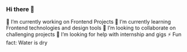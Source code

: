 ### Hi there 👋

 🔭 I’m currently working on Frontend Projects
 🌱 I’m currently learning Frontend technologies and design tools
 👯 I’m looking to collaborate on challenging projects
 🤔 I’m looking for help with internship and gigs
 ⚡ Fun fact: Water is dry
